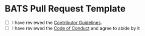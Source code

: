 # BATS Pull Request Template

- [ ] I have reviewed the [Contributor Guidelines][contributor].
- [ ] I have reviewed the [Code of Conduct][coc] and agree to abide by it

[contributor]: https://github.com/bats-core/bats-core/blob/master/docs/CONTRIBUTING.md
[coc]:         https://github.com/bats-core/bats-core/blob/master/docs/CODE_OF_CONDUCT.md
